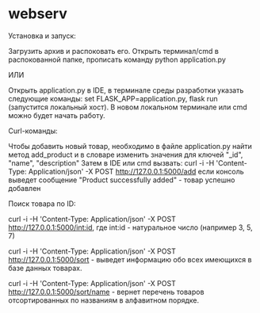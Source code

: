 # webserv

Установка и запуск: 

Загрузить архив и распоковать его. Открыть терминал/cmd в распокованной папке, прописать команду python application.py

ИЛИ

Открыть application.py в IDE, в терминале среды разработки указать следующие команды: set FLASK_APP=application.py, flask run (запустится локальный хост).
В новом локальном терминале или cmd можно будет начать работу.


Curl-команды: 

Чтобы добавить новый товар, необходимо в файле application.py найти метод add_product и в словаре изменить значения для ключей "_id", "name", "description"
Затем в IDE или cmd вызвать:
curl -i -H 'Content-Type: Application/json' -X POST http://127.0.0.1:5000/add
если консоль выведет сообщение "Product successfully added" - товар успешно добавлен

Поиск товара по ID:

curl -i -H 'Content-Type: Application/json' -X POST http://127.0.0.1:5000/int:id, где int:id - натуральное число (например 3, 5, 7)

curl -i -H 'Content-Type: Application/json' -X POST http://127.0.0.1:5000/sort - выведет информацию обо всех имеющихся в базе данных товарах.

curl -i -H 'Content-Type: Application/json' -X POST http://127.0.0.1:5000/sort/name - вернет перечень товаров отсортированных по названиям в алфавитном порядке.
